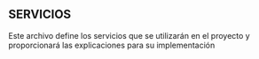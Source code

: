## SERVICIOS
Este archivo define los servicios que se utilizarán en el proyecto y proporcionará las explicaciones para su implementación